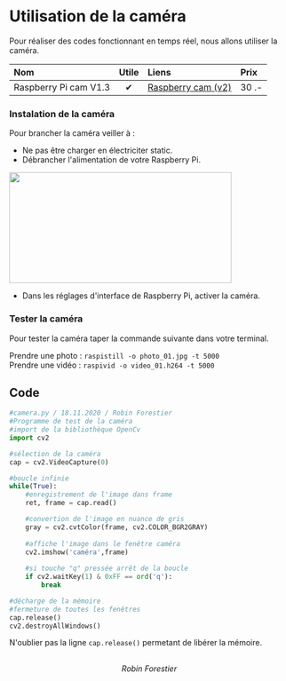 # Utilisation de la caméra 

Pour réaliser des codes fonctionnant en temps réel, nous allons utiliser la caméra. 

|Nom |Utile |Liens |Prix |
|:---- |:---:   |:----|:--- |
|Raspberry Pi cam V1.3|✔|[Raspberry cam (v2)](https://www.raspberrypi.org/products/camera-module-v2/)|30 .-|

<h3>Instalation de la caméra</h3>

Pour brancher la caméra veiller à :
- Ne pas être charger en électriciter static.
- Débrancher l'alimentation de votre Raspberry Pi.

<p> <img src="http://172.16.32.230/Forestier/reconnaissance-visuel/raw/master/1_Documentation/img/install_cam.gif"  width="400" height="200"> </p>

- Dans les réglages d'interface de Raspberry Pi, activer la caméra.

<h3>Tester la caméra </h3>

Pour tester la caméra taper la commande suivante dans votre terminal.

>>>
Prendre une photo :
`raspistill -o photo_01.jpg -t 5000` <br>
Prendre une vidéo :
`raspivid -o video_01.h264 -t 5000` <br>
>>>


## Code

```python
#camera.py / 18.11.2020 / Robin Forestier
#Programme de test de la caméra
#import de la bibliothèque OpenCv
import cv2 

#sélection de la caméra
cap = cv2.VideoCapture(0)

#boucle infinie
while(True):
    #enregistrement de l'image dans frame
    ret, frame = cap.read()

    #convertion de l'image en nuance de gris
    gray = cv2.cvtColor(frame, cv2.COLOR_BGR2GRAY)
    
    #affiche l'image dans le fenêtre caméra
    cv2.imshow('caméra',frame)
    
    #si touche "q" pressée arrêt de la boucle
    if cv2.waitKey(1) & 0xFF == ord('q'):
        break

#décharge de la mémoire
#fermeture de toutes les fenêtres
cap.release()
cv2.destroyAllWindows()

```

N'oublier pas la ligne `cap.release()` permetant de libérer la mémoire.

<h2> </h2>

<div align="center">
    <i>Robin Forestier</i>
</div>

